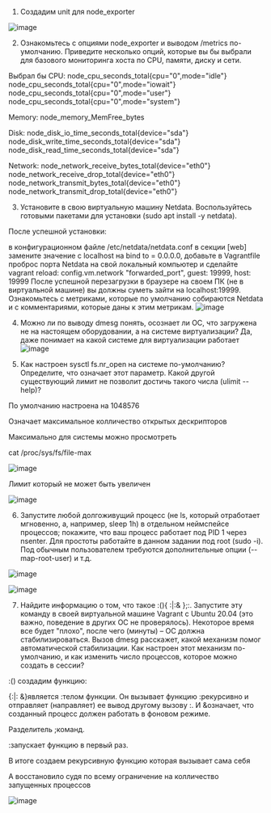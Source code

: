 1)  Создадим unit для node_exporter

![image](https://user-images.githubusercontent.com/42189764/202221958-55011c97-7b23-4ed2-8893-af61caee6cf4.png)

2) Ознакомьтесь с опциями node_exporter и выводом /metrics по-умолчанию. Приведите несколько опций, которые вы бы выбрали для базового мониторинга хоста по CPU, памяти, диску и сети.

Выбрал бы 
CPU:
node_cpu_seconds_total{cpu="0",mode="idle"}               
node_cpu_seconds_total{cpu="0",mode="iowait"}
node_cpu_seconds_total{cpu="0",mode="user"} 
node_cpu_seconds_total{cpu="0",mode="system"} 

Memory:
node_memory_MemFree_bytes 

Disk:
node_disk_io_time_seconds_total{device="sda"} 
node_disk_write_time_seconds_total{device="sda"} 
node_disk_read_time_seconds_total{device="sda"}

Network:
node_network_receive_bytes_total{device="eth0"} 
node_network_receive_drop_total{device="eth0"}
node_network_transmit_bytes_total{device="eth0"}
node_network_transmit_drop_total{device="eth0"}

3) Установите в свою виртуальную машину Netdata. Воспользуйтесь готовыми пакетами для установки (sudo apt install -y netdata).

После успешной установки:

в конфигурационном файле /etc/netdata/netdata.conf в секции [web] замените значение с localhost на bind to = 0.0.0.0,
добавьте в Vagrantfile проброс порта Netdata на свой локальный компьютер и сделайте vagrant reload:
config.vm.network "forwarded_port", guest: 19999, host: 19999
После успешной перезагрузки в браузере на своем ПК (не в виртуальной машине) вы должны суметь зайти на localhost:19999. Ознакомьтесь с метриками, которые по умолчанию собираются Netdata и с комментариями, которые даны к этим метрикам.
![image](https://user-images.githubusercontent.com/42189764/202257507-79e97b8b-4f23-4e3c-8025-3905860b5303.png)


4) Можно ли по выводу dmesg понять, осознает ли ОС, что загружена не на настоящем оборудовании, а на системе виртуализации?
Да, даже понимает на какой системе для виртуализации работает 
![image](https://user-images.githubusercontent.com/42189764/202258342-09f5be02-4a8f-4820-8227-19ae6ee2354b.png)

5) Как настроен sysctl fs.nr_open на системе по-умолчанию? Определите, что означает этот параметр. Какой другой существующий лимит не позволит достичь такого числа (ulimit --help)?

По умолчанию настроена на 1048576 

Означает максимальное колличество открытых дескрипторов

Максимально для системы можно просмотреть 

cat /proc/sys/fs/file-max

![image](https://user-images.githubusercontent.com/42189764/202259998-5ea2e270-32b9-4c96-b675-2da38a7c6a12.png)

Лимит который не может быть увеличен

![image](https://user-images.githubusercontent.com/42189764/202260802-bfa31d87-1656-41b3-adab-a228e00c5cc2.png)

6) Запустите любой долгоживущий процесс (не ls, который отработает мгновенно, а, например, sleep 1h) в отдельном неймспейсе процессов; покажите, что ваш процесс работает под PID 1 через nsenter. Для простоты работайте в данном задании под root (sudo -i). Под обычным пользователем требуются дополнительные опции (--map-root-user) и т.д.

![image](https://user-images.githubusercontent.com/42189764/202262489-5dc5995c-fb73-4308-a7c5-b99c0744c1bf.png)

![image](https://user-images.githubusercontent.com/42189764/202262555-cbf214d5-cb58-4de9-8259-90cd8b1d3159.png)

7) Найдите информацию о том, что такое :(){ :|:& };:. Запустите эту команду в своей виртуальной машине Vagrant с Ubuntu 20.04 (это важно, поведение в других ОС не проверялось). Некоторое время все будет "плохо", после чего (минуты) – ОС должна стабилизироваться. Вызов dmesg расскажет, какой механизм помог автоматической стабилизации.
Как настроен этот механизм по-умолчанию, и как изменить число процессов, которое можно создать в сессии?

:() создадим функцию:

{:|: &}является :телом функции. Он вызывает функцию :рекурсивно и отправляет (направляет) ее вывод другому вызову :. И &означает, что созданный процесс должен работать в фоновом режиме.

Разделитель ;команд.

 :запускает функцию в первый раз.

В итоге создаем рекурсивную функцию которая вызывает сама себя

А восстановило судя по всему ограничение на колличество запущенных процессов

![image](https://user-images.githubusercontent.com/42189764/202264093-97496293-8cb3-4e79-b718-2817679f4e68.png)

